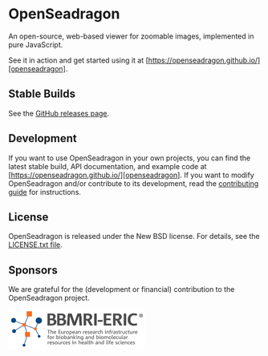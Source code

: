 # OpenSeadragon

<!-- [![Gitter][gitter-badge]][gitter]
[![Build Status][build-badge]][build] -->

An open-source, web-based viewer for zoomable images, implemented in pure JavaScript.

See it in action and get started using it at [https://openseadragon.github.io/][openseadragon].

## Stable Builds

See the [GitHub releases page][github-releases].

## Development

If you want to use OpenSeadragon in your own projects, you can find the latest stable build, API documentation, and example code at [https://openseadragon.github.io/][openseadragon]. If you want to modify OpenSeadragon and/or contribute to its development, read the [contributing guide][github-contributing] for instructions.

## License

OpenSeadragon is released under the New BSD license. For details, see the [LICENSE.txt file][github-license].

[openseadragon]: https://openseadragon.github.io/
<!-- [gitter-badge]: https://badges.gitter.im/Join%20Chat.svg
[gitter]: https://gitter.im/openseadragon/openseadragon?utm_source=badge&utm_medium=badge&utm_campaign=pr-badge&utm_content=badge
[build-badge]: https://secure.travis-ci.org/openseadragon/openseadragon.png?branch=master
[build]: https://travis-ci.org/openseadragon/openseadragon -->
[github-releases]: https://github.com/openseadragon/openseadragon/releases
[github-contributing]: https://github.com/openseadragon/openseadragon/blob/master/CONTRIBUTING.md
[github-license]: https://github.com/openseadragon/openseadragon/blob/master/LICENSE.txt

## Sponsors

We are grateful for the (development or financial) contribution to the OpenSeadragon project.

<a href="https://www.bbmri-eric.eu"><img alt="Logo BBMRI ERIC" src="assets/logos/bbmri-logo.png" height="80"/></a>
